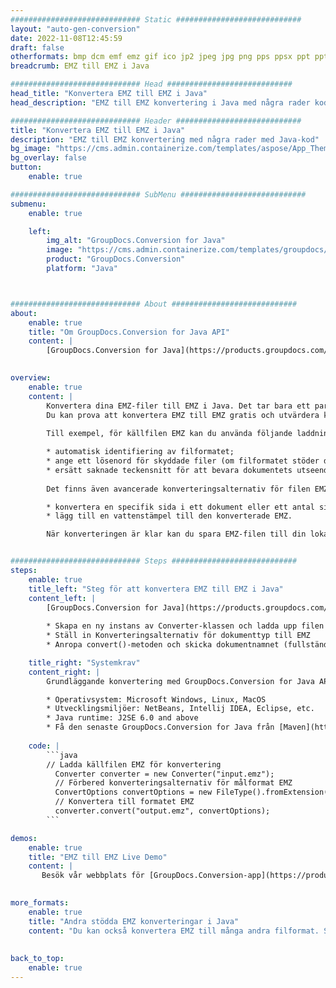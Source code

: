 ```yaml
---
############################# Static ############################
layout: "auto-gen-conversion"
date: 2022-11-08T12:45:59
draft: false
otherformats: bmp dcm emf emz gif ico jp2 jpeg jpg png pps ppsx ppt pptx psb psd svg svgz tga tif tiff webp wmf wmz
breadcrumb: EMZ till EMZ i Java

############################# Head ############################
head_title: "Konvertera EMZ till EMZ i Java"
head_description: "EMZ till EMZ konvertering i Java med några rader kod. Konvertera över 160 filformat med hjälp av GroupDocs dokumentkonverterings-API för Java"

############################# Header ############################
title: "Konvertera EMZ till EMZ i Java"
description: "EMZ till EMZ konvertering med några rader med Java-kod"
bg_image: "https://cms.admin.containerize.com/templates/aspose/App_Themes/V3/images/bg/header1.png"
bg_overlay: false
button:
    enable: true

############################# SubMenu ############################
submenu:
    enable: true

    left:
        img_alt: "GroupDocs.Conversion for Java"
        image: "https://cms.admin.containerize.com/templates/groupdocs/images/product-logos/90x90-noborder/groupdocs-conversion-java.png"
        product: "GroupDocs.Conversion"
        platform: "Java"



############################# About ############################
about:
    enable: true
    title: "Om GroupDocs.Conversion for Java API"
    content: |
        [GroupDocs.Conversion for Java](https://products.groupdocs.com/conversion/java/) är ett avancerat filformatkonverterings-API för konvertering mellan populära bild- och dokumentformat som Microsoft Office, OpenDocument, PDF, HTML, e-post, CAD. och mycket mer med bara några rader kod. Det inbyggda API:t upptäcker automatiskt formaten för originaldokumenten och erbjuder många alternativ för att anpassa de konverterade dokumenten. Tillsammans med funktionen att extrahera information från ett dokument, stöder den också cachelagring av konverteringsresultaten till den lokala disken som standard. Men alla typer av cachelagring kan stödjas genom att implementera lämpliga gränssnitt - Amazon S3, Dropbox, Google Drive, Windows Azure, Reddis eller andra.
    

overview:
    enable: true
    content: |
        Konvertera dina EMZ-filer till EMZ i Java. Det tar bara ett par rader med Java-kod på valfri plattform, som Windows, Linux, macOS.
        Du kan prova att konvertera EMZ till EMZ gratis och utvärdera kvaliteten på konverteringsresultaten. Tillsammans med enkla filkonverteringsskript kan du prova mer sofistikerade alternativ för att ladda källfilen EMZ och lagra EMZ-utdata. 
        
        Till exempel, för källfilen EMZ kan du använda följande laddningsalternativ:

        * automatisk identifiering av filformatet;
        * ange ett lösenord för skyddade filer (om filformatet stöder det);
        * ersätt saknade teckensnitt för att bevara dokumentets utseende.
        
        Det finns även avancerade konverteringsalternativ för filen EMZ:

        * konvertera en specifik sida i ett dokument eller ett antal sidor;
        * lägg till en vattenstämpel till den konverterade EMZ.

        När konverteringen är klar kan du spara EMZ-filen till din lokala filsökväg eller till tredje parts lagring såsom FTP, Amazon S3, Google Drive, Dropbox etc. Observera - för att konvertera EMZ till EMZ behöver du inte installera någon ytterligare programvara, såsom MS Office, Open Office, Adobe Acrobat Reader etc.


############################# Steps ############################
steps:
    enable: true
    title_left: "Steg för att konvertera EMZ till EMZ i Java"
    content_left: |
        [GroupDocs.Conversion for Java](https://products.groupdocs.com/conversion/java/) låter utvecklare enkelt konvertera EMZ fil till EMZ med några rader kod.
        
        * Skapa en ny instans av Converter-klassen och ladda upp filen EMZ med den fullständiga sökvägen
        * Ställ in Konverteringsalternativ för dokumenttyp till EMZ
        * Anropa convert()-metoden och skicka dokumentnamnet (fullständig sökväg) och formatet (EMZ) som en parameter

    title_right: "Systemkrav"
    content_right: |
        Grundläggande konvertering med GroupDocs.Conversion for Java API kan göras med bara några rader kod. Våra API:er stöds på alla större plattformar och operativsystem. Innan du kör koden nedan, se till att du har följande förutsättningar installerade på ditt system.

        * Operativsystem: Microsoft Windows, Linux, MacOS
        * Utvecklingsmiljöer: NetBeans, Intellij IDEA, Eclipse, etc.
        * Java runtime: J2SE 6.0 and above
        * Få den senaste GroupDocs.Conversion for Java från [Maven](https://repository.groupdocs.com/webapp/#/artifacts/browse/tree/General/repo/com/groupdocs/groupdocs-conversion)
         
    code: |
        ```java    
        // Ladda källfilen EMZ för konvertering
          Converter converter = new Converter("input.emz");
          // Förbered konverteringsalternativ för målformat EMZ
          ConvertOptions convertOptions = new FileType().fromExtension("emz").getConvertOptions();
          // Konvertera till formatet EMZ
          converter.convert("output.emz", convertOptions);
        ```

demos:
    enable: true
    title: "EMZ till EMZ Live Demo"
    content: |
       Besök vår webbplats för [GroupDocs.Conversion-app](https://products.groupdocs.app/conversion/family) och försök konvertera EMZ till EMZ nu. Den kostnadsfria demon har följande fördelar
          

more_formats:
    enable: true
    title: "Andra stödda EMZ konverteringar i Java"
    content: "Du kan också konvertera EMZ till många andra filformat. Se listan nedan."
       
       
back_to_top:
    enable: true
---
```

